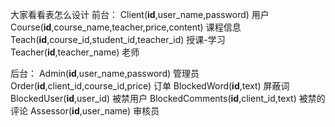 大家看看表怎么设计
前台：
Client(**id**,user_name,password) 用户
Course(**id**,course_name,teacher,price,content) 课程信息
Teach(**id**,course_id,student_id,teacher_id) 授课-学习
Teacher(**id**,teacher_name) 老师

后台：
Admin(**id**,user_name,password) 管理员
Order(**id**,client_id,course_id,price) 订单
BlockedWord(**id**,text) 屏蔽词
BlockedUser(**id**,user_id) 被禁用户
BlockedComments(**id**,client_id,text) 被禁的评论
Assessor(**id**,user_name) 审核员


